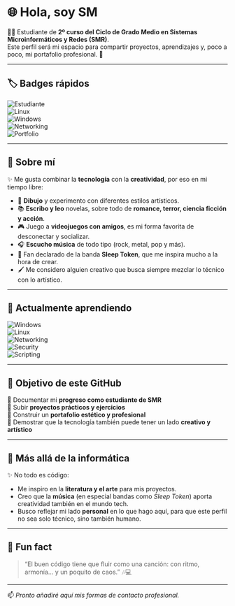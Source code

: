 # 🌐 Hola, soy SM  

👨‍💻 Estudiante de **2º curso del Ciclo de Grado Medio en Sistemas Microinformáticos y Redes (SMR)**.  
Este perfil será mi espacio para compartir proyectos, aprendizajes y, poco a poco, mi portafolio profesional. 🚀  

---

## 🏷️ Badges rápidos  

![Estudiante](https://img.shields.io/badge/Student-SMR-blue?style=for-the-badge&logo=bookstack)  
![Linux](https://img.shields.io/badge/Linux-OS-black?style=for-the-badge&logo=linux)  
![Windows](https://img.shields.io/badge/Windows-OS-blue?style=for-the-badge&logo=windows)  
![Networking](https://img.shields.io/badge/Networking-CCNA-green?style=for-the-badge&logo=cisco)  
![Portfolio](https://img.shields.io/badge/Portfolio-Building-yellow?style=for-the-badge&logo=github)  

---

## 🙋 Sobre mí  

✨ Me gusta combinar la **tecnología** con la **creatividad**, por eso en mi tiempo libre:  
- 🎨 **Dibujo** y experimento con diferentes estilos artísticos.  
- 📚 **Escribo y leo** novelas, sobre todo de **romance, terror, ciencia ficción y acción**.  
- 🎮 Juego a **videojuegos con amigos**, es mi forma favorita de desconectar y socializar.  
- 🎧 **Escucho música** de todo tipo (rock, metal, pop y más).  
- 🖤 Fan declarado de la banda **Sleep Token**, que me inspira mucho a la hora de crear.  
- 🖌️ Me considero alguien creativo que busca siempre mezclar lo técnico con lo artístico.  

---

## 🔧 Actualmente aprendiendo  

![Windows](https://img.shields.io/badge/Windows-Server-informational?style=flat&logo=windows)  
![Linux](https://img.shields.io/badge/Linux-Ubuntu-orange?style=flat&logo=ubuntu)  
![Networking](https://img.shields.io/badge/Networking-Basics-success?style=flat&logo=cisco)  
![Security](https://img.shields.io/badge/Security-Permissions-red?style=flat&logo=hackaday)  
![Scripting](https://img.shields.io/badge/Scripting-Bash-lightgrey?style=flat&logo=gnubash)  

---

## 🎯 Objetivo de este GitHub  

📌 Documentar mi **progreso como estudiante de SMR**  
📌 Subir **proyectos prácticos y ejercicios**  
📌 Construir un **portafolio estético y profesional**  
📌 Demostrar que la tecnología también puede tener un lado **creativo y artístico**  

---

## 🎨 Más allá de la informática  

✨ No todo es código:  
- Me inspiro en la **literatura y el arte** para mis proyectos.  
- Creo que la **música** (en especial bandas como *Sleep Token*) aporta creatividad también en el mundo tech.  
- Busco reflejar mi lado **personal** en lo que hago aquí, para que este perfil no sea solo técnico, sino también humano.  

---

## 🌟 Fun fact  

> “El buen código tiene que fluir como una canción: con ritmo, armonía… y un poquito de caos.” 🎶💻  

---

📫 *Pronto añadiré aquí mis formas de contacto profesional.*  
